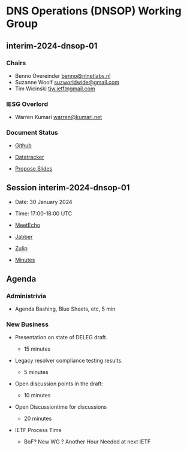
# DNS Operations (DNSOP) Working Group
## interim-2024-dnsop-01


### Chairs
* Benno Overeinder [benno@nlnetlabs.nl](benno@nlnetlabs.nl)
* Suzanne Woolf [suzworldwide@gmail.com](suzworldwide@gmail.com)
* Tim Wicinski [tjw.ietf@gmail.com](tjw.ietf@gmail.com)

### IESG Overlord
* Warren Kumari [warren@kumari.net](warren@kumari.net)

### Document Status
* [Github](https://github.com/ietf-wg-dnsop/wg-materials/blob/main/dnsop-document-status.md)
* [Datatracker](https://datatracker.ietf.org/wg/dnsop/documents/)

* [Propose Slides](https://datatracker.ietf.org/meeting/interim-2023-dnsop-01/session/dnsop)


## Session interim-2024-dnsop-01

* Date: 30 January 2024
* Time: 17:00-18:00 UTC

* [MeetEcho](https://meetings.conf.meetecho.com/interim/?short=7e86a1ea-71f7-40c0-8c34-eb16a1a57a6e)
* [Jabber](dnsop@jabber.ietf.org)
* [Zulip](https://zulip.ietf.org/#narrow/stream/dnsop)
* [Minutes](https://notes.ietf.org/notes-ietf-interim-2023-dnsop-01-dnsop)


## Agenda

### Administrivia

* Agenda Bashing, Blue Sheets, etc,  5 min


### New Business

* Presentation on state of DELEG draft.
    - 15 minutes

* Legacy resolver compliance testing results.
    - 5 minutes

* Open discussion points in the draft:
    - 10 minutes

* Open Discussiontime for discussions
    - 20 minutes

* IETF Process Time
    * BoF? New WG ? Another Hour Needed at next IETF
